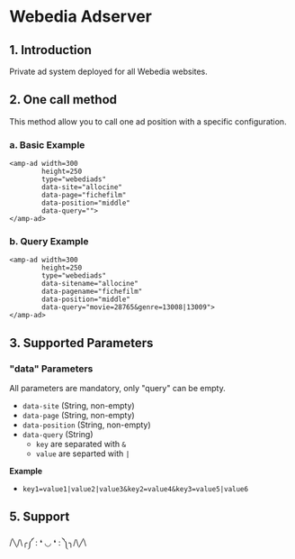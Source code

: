 <!---
Copyright 2016 The AMP HTML Authors. All Rights Reserved.

Licensed under the Apache License, Version 2.0 (the "License");
you may not use this file except in compliance with the License.
You may obtain a copy of the License at

      http://www.apache.org/licenses/LICENSE-2.0

Unless required by applicable law or agreed to in writing, software
distributed under the License is distributed on an "AS-IS" BASIS,
WITHOUT WARRANTIES OR CONDITIONS OF ANY KIND, either express or implied.
See the License for the specific language governing permissions and
limitations under the License.
-->

# Webedia Adserver

## 1. Introduction

Private ad system deployed for all Webedia websites.

## 2. One call method

This method allow you to call one ad position with a specific configuration.

### a. Basic Example

```
<amp-ad width=300
        height=250
        type="webediads"
        data-site="allocine"
        data-page="fichefilm"
        data-position="middle"
        data-query="">
</amp-ad>
```

### b. Query Example

```
<amp-ad width=300
        height=250
        type="webediads"
        data-sitename="allocine"
        data-pagename="fichefilm"
        data-position="middle"
        data-query="movie=28765&genre=13008|13009">
</amp-ad>
```

## 3. Supported Parameters

### "data" Parameters

All parameters are mandatory, only "query" can be empty.

- ```data-site``` (String, non-empty)
- ```data-page``` (String, non-empty)
- ```data-position``` (String, non-empty)
- ```data-query``` (String)
  - ```key``` are separated with ```&```
  - ```value``` are separted with ```|```

__Example__
  - ```key1=value1|value2|value3&key2=value4&key3=value5|value6```


## 5. Support

/╲/\╭༼ : ❛ ◡ ❛ : ༽╮/\╱\
